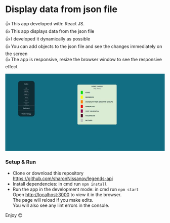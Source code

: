 # Display data from json file

👍 This app developed with: React JS. \
👍 This app displays data from the json file \
👍 I developed it dynamically as possible \
👍 You can add objects to the json file and see the changes immediately on the screen \
👍 The app is responsive, resize the browser window to see the responsive effect 


![screenshot](src/screenshot.jpeg)

### Setup & Run
- Clone or download this repository https://github.com/sharonNissanov/legends-api
- Install dependencies: in cmd run ```npm install``` 
- Run the app in the development mode: in cmd run ```npm start```\
Open [http://localhost:3000](http://localhost:3000) to view it in the browser.\
The page will reload if you make edits.\
You will also see any lint errors in the console. 

Enjoy 😊
